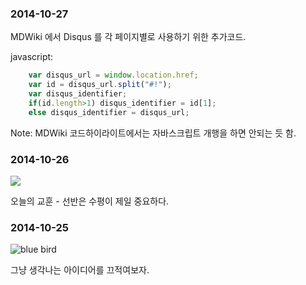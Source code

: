 ### 2014-10-27

MDWiki 에서 Disqus 를 각 페이지별로 사용하기 위한 추가코드.

javascript:
```javascript
	var disqus_url = window.location.href;
	var id = disqus_url.split("#!");
	var disqus_identifier;
	if(id.length>1) disqus_identifier = id[1];
	else disqus_identifier = disqus_url;
```

Note: MDWiki 코드하이라이트에서는 자바스크립트 개행을 하면 안되는 듯 함.

### 2014-10-26

![](https://farm4.staticflickr.com/3944/15629027102_26d5091bd1.jpg)

오늘의 교훈 - 선반은 수평이 제일 중요하다.

### 2014-10-25

![blue bird](http://uploads1.wikiart.org/images/marc-chagall/the-blue-bird-1968.jpg!Blog.jpg)

그냥 생각나는 아이디어를 끄적여보자.